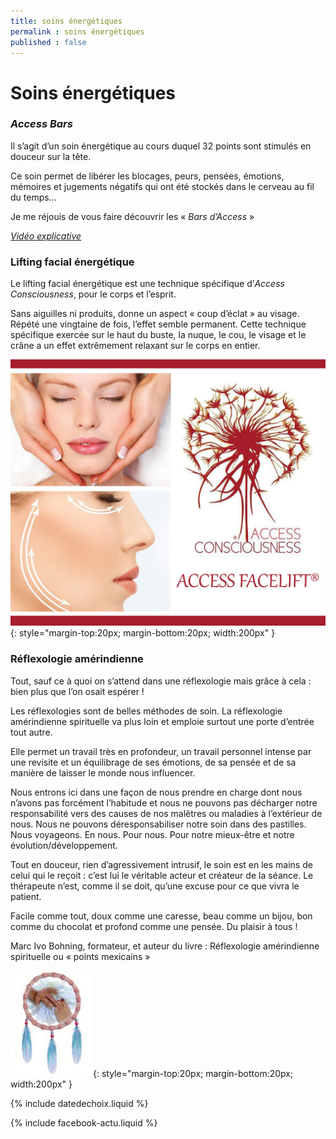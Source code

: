 ```yaml
---
title: soins énergétiques
permalink : soins énergétiques
published : false
---
```


# Soins énergétiques

### *Access Bars*

Il s’agit d’un soin énergétique au cours duquel 32 points sont stimulés en douceur sur la tête.

Ce soin permet de libérer les blocages, peurs, pensées, émotions, mémoires et jugements négatifs qui ont été stockés dans le cerveau au fil du temps…

Je me réjouis de vous faire découvrir les « *Bars d’Access* »

[*Vidéo explicative*](https://www.youtube.com/watch?v=Cc4Kx6bJSvM)

### Lifting facial énergétique

Le lifting facial énergétique est une technique spécifique d’*Access Consciousness*, pour le corps et l’esprit.

Sans aiguilles ni produits, donne un aspect « coup d’éclat » au visage. Répété une vingtaine de fois, l’effet semble permanent. Cette technique spécifique exercée sur le haut du buste, la nuque, le cou, le visage et le crâne a un effet extrêmement relaxant sur le corps en entier.

![](./images/facelift.jpg){: style="margin-top:20px; margin-bottom:20px; width:200px" }

### Réflexologie amérindienne

Tout, sauf ce à quoi on s’attend dans une réflexologie mais grâce à cela : bien plus que l’on osait espérer !

Les réflexologies sont de belles méthodes de soin. La réflexologie amérindienne spirituelle va plus loin et emploie surtout une porte d’entrée tout autre.

Elle permet un travail très en profondeur, un travail personnel intense par une revisite et un équilibrage de ses émotions, de sa pensée et de sa manière de laisser le monde nous influencer.

Nous entrons ici dans une façon de nous prendre en charge dont nous n’avons pas forcément l’habitude et nous ne pouvons pas décharger notre responsabilité vers des causes de nos malêtres ou maladies à l’extérieur de nous. Nous ne pouvons déresponsabiliser notre soin dans des pastilles. Nous voyageons. En nous. Pour nous. Pour notre mieux-être et notre évolution/développement.

Tout en douceur, rien d’agressivement intrusif, le soin est en les mains de celui qui le reçoit : c’est lui le véritable acteur et créateur de la séance. Le thérapeute n’est, comme il se doit, qu’une excuse pour ce que vivra le patient.

Facile comme tout, doux comme une caresse, beau comme un bijou, bon comme du chocolat et profond comme une pensée. Du plaisir à tous !

Marc Ivo Bohning, formateur, et auteur du livre : Réflexologie amérindienne spirituelle ou « points mexicains »

![](./images/reflexoamerindienne.jpg){: style="margin-top:20px; margin-bottom:20px; width:200px" }

{% include datedechoix.liquid %}

{% include facebook-actu.liquid %}
